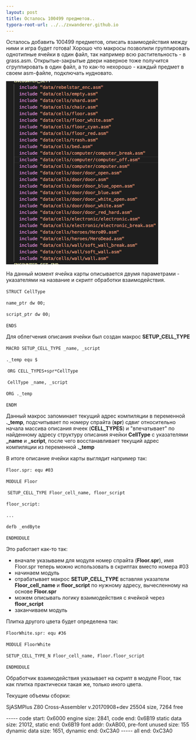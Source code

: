 ```yaml
---
layout: post
title: Осталось 100499 предметов..
typora-root-url: ../../zxwanderer.github.io
---
```


Осталось добавить 100499 предметов, описать взаимодействия между ними и игра будет готова! Хорошо что макросы позволили группировать однотипные ячейки в один файл, так например всю растительность - в grass.asm. Открытые-закрытые двери наверное тоже получится сгруппировать в один файл, а то как-то нехорошо - каждый предмет в своем asm-файле, подключать нудновато.

![many_sources](/images/many_sources.png)

На данный момент ячейка карты описывается двумя параметрами - указателями на название и скрипт обработки взаимодействия.

`STRUCT CellType`

`name_ptr dw 00;`

`script_ptr dw 00;`

`ENDS`

Для облегчения описания ячейки был создан макрос **SETUP_CELL_TYPE**

  `MACRO SETUP_CELL_TYPE _name, _script`

`._temp equ $`

​    `ORG CELL_TYPES+spr*CellType`

​    `CellType _name, _script`

  `ORG ._temp`

  `ENDM`

Данный макрос запоминает текущий адрес компиляции в переменной **._temp**, подсчитывает по номеру спрайта (**spr**) сдвиг относительно начала массива описания ячеек (**CELL_TYPES**)  и "впечатывает" по найденному адресу структуру описания ячейки **CellType** с указателями **_name** и **_script**, после чего восстанавливает текущий адрес компиляции из переменной **._temp**

В итоге описание ячейки карты выглядит например так:

`Floor.spr: equ #03`

  `MODULE Floor`

​    `SETUP_CELL_TYPE Floor_cell_name, floor_script`

`floor_script:`

`...`

  `defb _endByte`

  `ENDMODULE`

Это работает как-то так:

- вначале указываем для модуля номер спрайта (**Floor.spr**), имя Floor.spr теперь можно использовать в скриптах вместо номера #03
- начинаем модуль
- отрабатывает макрос **SETUP_CELL_TYPE** вставляя указатели **Floor_cell_name** и **floor_script** по нужному адресу, вычесленному на основе **Floor.spr**
- можем описывать логику взаимодействия с ячейкой через **floor_script**
- заканчиваем модуль

Плитка другого цвета будет определена так:

`FloorWhite.spr: equ #36`

  `MODULE FloorWhite`

​    `SETUP_CELL_TYPE_N Floor_cell_name, Floor.floor_script`

  `ENDMODULE`

Обработчик взаимодействия указывает на скрипт в модуле Floor, так как плитка практически такая же, только иного цвета.



Текущие объемы сборки:

SjASMPlus Z80 Cross-Assembler v.20170908+dev
25504 size, 7264 free

----- code start: 0x6000
engine size: 2841, code end: 0x6B19
static data size: 21012, static end: 0x6B19
font addr: 0xAB00, pre-font unused size: 155
dynamic data size: 1651, dynamic end: 0xC3A0
----- all end: 0xC3A0

